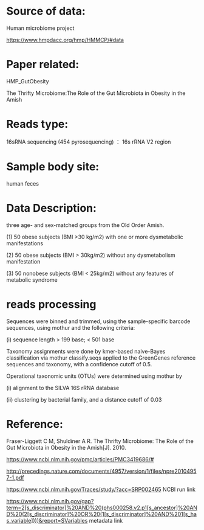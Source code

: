 
# Source of data: 
Human microbiome project 

https://www.hmpdacc.org/hmp/HMMCP/#data

# Paper related: 
HMP_GutObesity

The Thrifty Microbiome:The Role of the Gut Microbiota in Obesity in the Amish

# Reads type: 
16sRNA sequencing (454 pyrosequencing) ： 16s rRNA V2 region

# Sample body site:
human feces

# Data Description:
three age- and sex-matched groups from the Old Order Amish.

(1)	50 obese subjects (BMI >30 kg/m2) with one or more dysmetabolic manifestations

(2)	50 obese subjects (BMI > 30kg/m2) without any dysmetabolism manifestation

(3)	50 nonobese subjects (BMI < 25kg/m2) without any features of metabolic syndrome 

# reads processing
Sequences were binned and trimmed, using the sample-specific barcode sequences, using mothur and the following criteria:

(i) sequence length > 199 base; < 501 base

Taxonomy assignments were done by kmer-based naive-Bayes classification via mothur classify.seqs applied to the GreenGenes reference sequences and taxonomy, with a confidence cutoff of 0.5. 

Operational taxonomic units (OTUs) were determined using mothur by 

(i) alignment to the SILVA 16S rRNA database

(ii) clustering by bacterial family, and a distance cutoff of 0.03

# Reference:
Fraser-Liggett C M, Shuldiner A R. The Thrifty Microbiome: The Role of the Gut Microbiota in Obesity in the Amish[J]. 2010.

https://www.ncbi.nlm.nih.gov/pmc/articles/PMC3419686/#

http://precedings.nature.com/documents/4957/version/1/files/npre20104957-1.pdf

https://www.ncbi.nlm.nih.gov/Traces/study/?acc=SRP002465 NCBI run link

https://www.ncbi.nlm.nih.gov/gap?term=2[s_discriminator]%20AND%20(phs000258.v2.p1[s_ancestor]%20AND%20(2[s_discriminator]%20OR%20(1[s_discriminator]%20AND%201[s_has_variable])))&report=SVariables metadata link


